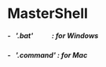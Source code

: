 # MasterShell

##### - &nbsp; '.bat' &nbsp;&nbsp;&emsp;&emsp;: for Windows
##### - &nbsp; '.command' : for Mac
